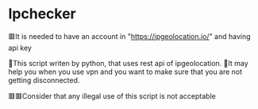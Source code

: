 # Ipchecker
🟥It is needed to have an account in "https://ipgeolocation.io/" and having  api key

🍴This script writen by python, that uses rest api of ipgeolocation.
📶It may help you when you use vpn and you want to make sure that you are not getting disconnected.

🟥🟥Consider that any illegal use of this script is not acceptable

